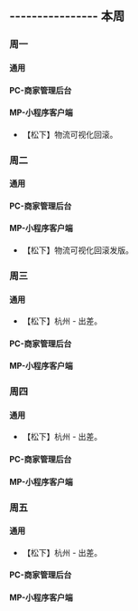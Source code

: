 ## ---------------- 本周

### 周一
#### 通用
#### PC-商家管理后台
#### MP-小程序客户端
* 【松下】物流可视化回滚。

### 周二
#### 通用
#### PC-商家管理后台
#### MP-小程序客户端
* 【松下】物流可视化回滚发版。

### 周三
#### 通用
* 【松下】杭州 - 出差。
#### PC-商家管理后台
#### MP-小程序客户端

### 周四
#### 通用
* 【松下】杭州 - 出差。
#### PC-商家管理后台
#### MP-小程序客户端

### 周五
#### 通用
* 【松下】杭州 - 出差。
#### PC-商家管理后台
#### MP-小程序客户端
